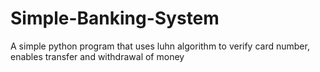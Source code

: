 # Simple-Banking-System

A simple python program that uses luhn algorithm to verify card number, enables transfer and withdrawal of money
